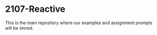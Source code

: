 # 2107-Reactive
This is the main repository where our examples and assignment prompts will be stored.
